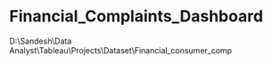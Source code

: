 # Financial_Complaints_Dashboard

D:\Sandesh\Data Analyst\Tableau\Projects\Dataset\Financial_consumer_comp
